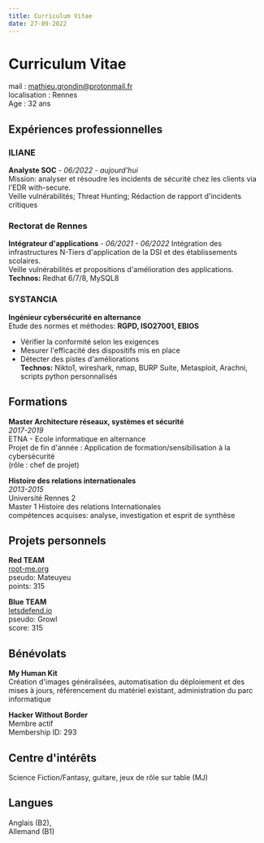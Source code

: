 ```yaml
---
title: Curriculum Vitae
date: 27-09-2022
---
```


# Curriculum Vitae

mail : mathieu.grondin@protonmail.fr 
</br>localisation : Rennes
</br>Age : 32 ans

## Expériences professionnelles

### ILIANE
**Analyste SOC** - *06/2022 - aujourd'hui*
</br>Mission: analyser et résoudre les incidents de sécurité chez les clients via l'EDR with-secure.
</br>Veille vulnérabilités; Threat Hunting; Rédaction de rapport d'incidents critiques


### Rectorat de Rennes
**Intégrateur d'applications** - *06/2021 - 06/2022*
Intégration des infrastructures N-Tiers d'application de la DSI et des établissements scolaires.
</br>Veille vulnérabilités et propositions d'amélioration des applications. 
**Technos:** Redhat 6/7/8, MySQL8

### SYSTANCIA
**Ingénieur cybersécurité en alternance**
</br>Etude des normes et méthodes: **RGPD, ISO27001, EBIOS**</br> 
- Vérifier la conformité selon les exigences
- Mesurer l'efficacité des dispositifs mis en place
- Détecter des pistes d'améliorations
</br>**Technos:** Nikto1, wireshark, nmap, BURP Suite, Metasploit, Arachni, scripts python personnalisés

## Formations
**Master Architecture réseaux, systèmes et sécurité** 
</br>*2017-2019*
</br>ETNA - Ecole informatique en alternance
</br>Projet de fin d'année : Application de formation/sensibilisation à la cybersécurité
</br>(rôle : chef de projet)

**Histoire des relations internationales** 
</br>*2013-2015*
</br>Université Rennes 2
</br>Master 1 Histoire des relations Internationales
</br>compétences acquises: analyse, investigation et esprit de synthèse

## Projets personnels
**Red TEAM**
</br>[root-me.org](https://www.root-me.org/Mateuyeu?lang=fr#43d2ef5af93c3619a89e3b65cff5a8ed)
</br>pseudo: Mateuyeu
</br>points: 315

**Blue TEAM**
</br>[letsdefend.io](https://app.letsdefend.io)
</br>pseudo: Growl
</br>score: 315

## Bénévolats
**My Human Kit**
</br>Création d'images généralisées, automatisation du déploiement et des mises à jours, référencement du matériel existant, administration du parc informatique

**Hacker Without Border**
</br>Membre actif
</br>Membership ID: 293

## Centre d'intérêts
Science Fiction/Fantasy, guitare, jeux de rôle sur table (MJ)

## Langues
Anglais (B2),
</br>Allemand (B1)
